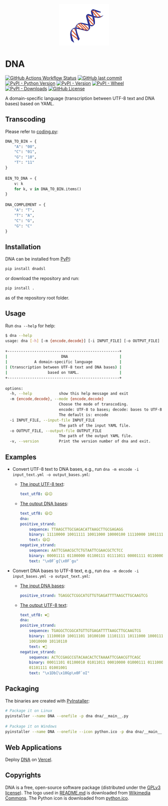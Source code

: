 <p align="center">
    <img alt="logo" src="https://github.com/project-aico/dna/raw/main/assets/logo.svg"
        width="160" />
</p>

# DNA

[![GitHub Actions Workflow Status](https://github.com/project-aico/dna/actions/workflows/python-publish.yml/badge.svg)](https://github.com/project-aico/dna/blob/main/.github/workflows/python-publish.yml)
[![GitHub last commit](https://img.shields.io/github/last-commit/project-aico/dna)](https://github.com/project-aico/dna/commits/main/)
[![PyPI - Python Version](https://img.shields.io/pypi/pyversions/dnadsl)](https://pypi.org/project/dnadsl/)
[![PyPI - Version](https://img.shields.io/pypi/v/dnadsl)](https://pypi.org/project/dnadsl/)
[![PyPI - Wheel](https://img.shields.io/pypi/wheel/dnadsl)](https://pypi.org/project/dnadsl/#files)
[![PyPI - Downloads](https://img.shields.io/pypi/dm/dnadsl)](https://pypistats.org/packages/dnadsl)
[![GitHub License](https://img.shields.io/github/license/project-aico/dna)](https://github.com/project-aico/dna/blob/main/LICENSE)

A domain-specific language
(transcription between UTF-8 text and DNA bases)
based on YAML.

## Transcoding

Please refer to [coding.py](https://github.com/project-aico/dna/blob/main/dna/coding.py):

```python
DNA_TO_BIN = {
    "A": "00",
    "C": "01",
    "G": "10",
    "T": "11"
}

BIN_TO_DNA = {
    v: k
    for k, v in DNA_TO_BIN.items()
}

DNA_COMPLEMENT = {
    "A": "T",
    "T": "A",
    "C": "G",
    "G": "C"
}
```

## Installation

DNA can be installed
from [PyPI](https://pypi.org/project/dnadsl/):

```bash
pip install dnadsl
```

or download the repository and run:

```bash
pip install .
```

as of the repository root folder.

## Usage

Run `dna --help` for help:

```bash
$ dna --help
usage: dna [-h] [-m {encode,decode}] [-i INPUT_FILE] [-o OUTPUT_FILE] [-v]

+--------------------------------------------------+
|                        DNA                       |
|            A domain-specific language            |
| (transcription between UTF-8 text and DNA bases) |
|                  based on YAML.                  |
+--------------------------------------------------+

options:
  -h, --help            show this help message and exit
  -m {encode,decode}, --mode {encode,decode}
                        Choose the mode of transcoding.
                        encode: UTF-8 to bases; decode: bases to UTF-8.
                        The default is: encode
  -i INPUT_FILE, --input-file INPUT_FILE
                        The path of the input YAML file.
  -o OUTPUT_FILE, --output-file OUTPUT_FILE
                        The path of the output YAML file.
  -v, --version         Print the version number of dna and exit.
```

## Examples

- Convert UTF-8 text to DNA bases, e.g., run `dna -m encode -i input_text.yml -o output_bases.yml`:

  - [The input UTF-8 text](https://github.com/project-aico/dna/blob/main/examples/input_text.yml):

      ```yaml
      text_utf8: 😄😊
      ```

  - [The output DNA bases](https://github.com/project-aico/dna/blob/main/examples/output_bases.yml):

      ```yaml
      text_utf8: 😄😊
      dna:
      positive_strand:
          sequence: TTAAGCTTGCGAGACATTAAGCTTGCGAGAGG
          binary: 11110000 10011111 10011000 10000100 11110000 10011111 10011000 10001010
          text: 😄😊
      negative_strand:
          sequence: AATTCGAACGCTCTGTAATTCGAACGCTCTCC
          binary: 00001111 01100000 01100111 01111011 00001111 01100000 01100111 01110101
          text: "\x0F`g{\x0F`gu"
      ```

- Convert DNA bases to UTF-8 text, e.g., run `dna -m decode -i input_bases.yml -o output_text.yml`:

  - [The input DNA bases](https://github.com/project-aico/dna/blob/main/examples/input_bases.yml):

      ```yaml
      positive_strand: TGAGGCTCGGCATGTTGTGAGATTTTAAGCTTGCAAGTCG
      ```

  - [The output UTF-8 text](https://github.com/project-aico/dna/blob/main/examples/output_text.yml):

      ```yaml
      text_utf8: ❤️🐶
      dna:
      positive_strand:
          sequence: TGAGGCTCGGCATGTTGTGAGATTTTAAGCTTGCAAGTCG
          binary: 11100010 10011101 10100100 11101111 10111000 10001111 11110000 10011111
          10010000 10110110
          text: ❤️🐶
      negative_strand:
          sequence: ACTCCGAGCCGTACAACACTCTAAAATTCGAACGTTCAGC
          binary: 00011101 01100010 01011011 00010000 01000111 01110000 00001111 01100000
          01101111 01001001
          text: "\x1Db[\x10Gp\x0F`oI"
      ```

## Packaging

The binaries are created with
[PyInstaller](https://github.com/pyinstaller/pyinstaller):

```bash
# Package it on Linux
pyinstaller --name DNA --onefile -p dna dna/__main__.py

# Package it on Windows
pyinstaller --name DNA --onefile --icon python.ico -p dna dna/__main__.py
```

## Web Applications

Deploy [DNA](https://dnadsl.vercel.app/)
on [Vercel](https://github.com/vercel/vercel).

## Copyrights

DNA is a free, open-source software package
(distributed under the [GPLv3 license](./LICENSE)).
The logo used in [README.md](./README.md) is downloaded from
[Wikimedia Commons](https://commons.wikimedia.org/wiki/File:DNA_small.svg).
The Python icon is downloaded from
[python.ico](https://github.com/python/cpython/blob/main/PC/icons/python.ico).
